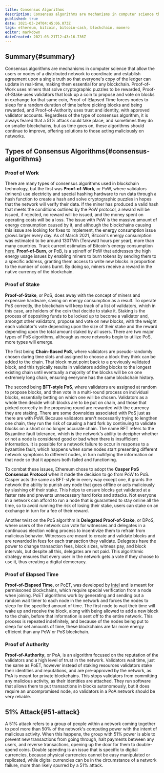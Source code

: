 ```yaml
---
title: Consensus Algorithms
description: Consensus algorithms are mechanisms in computer science that blockchains use to operate as intended.
published: true
date: 2021-03-24T04:45:06.073Z
tags: ethereum, bitcoin, bitcoin-cash, blockchain, monero
editor: markdown
dateCreated: 2021-03-21T12:43:16.736Z
---
```


## Summary{#summary}

Consensus algorithms are mechanisms in computer science that allow the users or nodes of a distributed network to coordinate and establish agreement upon a single truth so that everyone's copy of the ledger can update in real-time, making them essential for any blockchain. Proof-of-Work uses miners that solve cryptographic puzzles to be rewarded, Proof-of-Stake uses validators that lock up a coin to propose and vote on blocks in exchange for that same coin, Proof-of-Elapsed Time forces nodes to sleep for a random duration of time before picking blocks and being rewarded, and Proof-of-Authority uses trust and identity, with approved validator accounts. Regardless of the type of consensus algorithm, it is always feared that a 51% attack could take place, and sometimes they do on smaller blockchains, but as time goes on, these algorithms should continue to improve, offering solutions to those acting maliciously on networks.

## Types of Consensus Algorithms{#consensus-algorithms}

### Proof of Work

There are many types of consensus algorithms used in blockchain technology, but the first was **Proof-of-Work**, or PoW, where validators (miners) use electricity and special hashing hardware to run data through a hash function to create a hash and solve cryptographic puzzles in hopes that the network will verify their data. If the miner has produced a valid hash that meets the conditions outlined by the PoW protocol, a reward will be issued, if rejected, no reward will be issued, and the money spent on operating costs will be a loss. The issue with PoW is the massive amount of energy consumption caused by it, and although the blockchains causing this issue are looking for fixes to implement, the energy consumption issue grows larger every day. As of March 2021, Bitcoin's energy consumption was estimated to be around 130TWh (Terawatt hours per year), more than many countries. Track current estimates of Bitcoin's energy consumption [here](https://cbeci.org/). **Proof-of-Burn**, or PoB, is a spinoff of PoW that addresses the high energy usage issues by enabling miners to burn tokens by sending them to a specific address, granting them access to write new blocks in proportion to the number of coins burnt. By doing so, miners receive a reward in the native currency of the blockchain.

### Proof of Stake

**Proof-of-Stake**, or PoS, does away with the concept of miners and expensive hardware, saving on energy consumption as a result. To operate PoS correctly, the blockchain will keep track of a list of validators, which in this case, are holders of the coin that decide to stake it. Staking is the process of depositing funds to be locked up to become a validator and, amongst other validators, propose and vote on new blocks, with the weight each validator's vote depending upon the size of their stake and the reward depending upon the total amount staked by all users. There are two major types of PoS algorithms, although as more networks begin to utilize PoS, more types will emerge.

The first being **Chain-Based PoS**, where validators are pseudo-randomly chosen during time slots and assigned to choose a block they think can be added to the chain. That block must point back to a previously validated block, and this typically results in validators adding blocks to the longest existing chain until eventually a majority of the blocks will be on one extremely long chain, ensuring everyone has the same blockchain history.

The second being **BFT-style PoS**, where validators are assigned at random to propose blocks, and then vote in a multi-round process on individual blocks, essentially betting on which one will be chosen. Validators as a whole then decide which blocks are to be put on chain, and those that picked correctly in the proposing round are rewarded with the currency they are staking. There are some downsides associated  with PoS just as there are with PoW. Because validators aren't necessarily trying to lengthen one chain, they run the risk of causing a hard fork by continuing to validate blocks on a short or no longer accurate chain. The name BFT refers to the Byzantine fault tolerance, which is the network's ability to decipher whether or not a node is considered good or bad when there is insufficient information. It is possible for a network failure to occur in response to a byzantine fault, which happens when some nodes start presenting different network symptoms to different nodes, in turn nullifying the information on that node so that it appears both failed and functioning.

To combat these issues, Ethereum chose to adopt the **Casper PoS Consensus Protocol** when it made the decision to go from PoW to PoS. Casper acts the same as BFT-style in every way except one, it grants the network the ability to punish any node that goes offline or acts maliciously by slashing off their stake. This helps to ensure blocks get validated at a faster rate and prevents unnecessary hard forks and attacks. Not everyone in a network can afford to run a node that is guaranteed to stay online all the time, so to avoid running the risk of losing their stake, users can stake on an exchange in turn for a fee of their reward.

Another twist on the PoS algorithm is **Delegated Proof-of-Stake**, or DPoS, where users of the network can vote for witnesses and delegates in a continuous election voting  process to incentivize them to refrain from malicious behavior. Witnesses are meant to create and validate blocks and are rewarded in fees for each transaction they validate. Delegates have the power to change transaction fees, block sizes, witness pay, and block intervals, but despite all this, delegates are not paid. This algorithmic strategy ensures that every user in the network gets a vote if they choose to use it, thus creating a digital democracy.

### Proof of Elapsed Time

**Proof-of-Elapsed Time**, or PoET, was developed by [Intel](https://www.intel.com/content/www/us/en/homepage.html?cid=sem&source=sa360&campid=2021_ao_gmc_us_mbcbu_mbe3_bp_text-link_brand_exact_cd_intel-brand-refresh-intel_O-2FX5D_google_b2c_is_nonpbm&ad_group=brand_intel_b2c1-awa&intel_term=intel&sa360id=43700060054833261&gclsrc=ds&gclsrc=ds) and is meant for permissoned blockchains, which require special verification from a node when joining. PoET algorithms work by generating and sending out a random wait timer to each node in the network and forces the nodes to sleep for the specified amount of time. The first node to wait their time will wake up and receive the block, along with being allowed to add a new block to the chain, before that information is sent off to the entire network. This process is repeated indefinitely, and because of the nodes being put to sleep for set amounts of time, these blockchains are far more energy efficient than any PoW or PoS blockchain.

### Proof of Authority

**Proof-of-Authority**, or PoA, is an algorithm focused on the reputation of the validators and a high level of trust in the network. Validators wait time, just the same as PoET, however instead of staking resources validators stake their identities and reputations, and are pre-approved by the network, as PoA is meant for private blockchains. This stops validators from committing any malicious activity, as their identities are attached. They run software that allows them to put transactions in blocks autonomously, but it does require an uncompromised node, so validators in a PoA network should be very reliable.

## 51% Attack{#51-attack}

A 51% attack refers to a group of people within a network coming together to pool more than 50% of the network's computing power with the intent of malicious activity. When this happens, the group with 51% power is able to prevent new transactions from going through, halt payments between any users, and reverse transactions, opening up the door for them to double-spend coins. Double spending is an issue that is specific to digital currencies, because physical currencies cannot be easy manipulated or replicated, while digital currencies can be in the circumstance of a network failure, more than likely spurred by a 51% attack.
